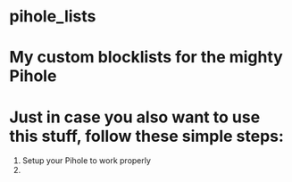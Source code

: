 # pihole_lists
# My custom blocklists for the mighty Pihole

# Just in case you also want to use this stuff, follow these simple steps:

1. Setup your Pihole to work properly
2. 

